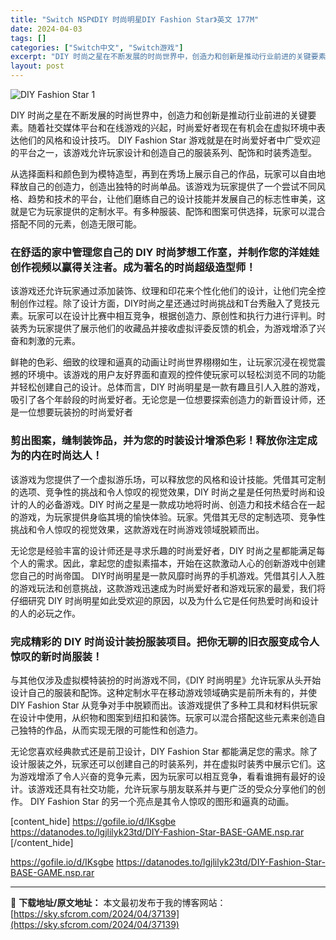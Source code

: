 ```yaml
---
title: "Switch NSP《DIY 时尚明星DIY Fashion Star》英文 177M"
date: 2024-04-03
tags: []
categories: ["Switch中文", "Switch游戏"]
excerpt: "DIY 时尚之星在不断发展的时尚世界中，创造力和创新是推动行业前进的关键要素。随着社交媒体平台和在线游戏的兴起，时尚爱好者现在有机会在虚拟环境中表达他们的风格和设计技巧。 DIY Fashion Star 游戏就是在时尚爱好者中广受欢迎的平台之一，该游戏允许玩家设计和创造自己的服装系列、配饰和时装秀&hellip;"
layout: post
---
```


<img class="aligncenter" src="https://sky.sfcrom.com/wp-content/uploads/2024/04/20240403123144-37dbd.jpeg" alt="DIY Fashion Star 1" />

DIY 时尚之星在不断发展的时尚世界中，创造力和创新是推动行业前进的关键要素。随着社交媒体平台和在线游戏的兴起，时尚爱好者现在有机会在虚拟环境中表达他们的风格和设计技巧。 DIY Fashion Star 游戏就是在时尚爱好者中广受欢迎的平台之一，该游戏允许玩家设计和创造自己的服装系列、配饰和时装秀造型。

从选择面料和颜色到为模特造型，再到在秀场上展示自己的作品，玩家可以自由地释放自己的创造力，创造出独特的时尚单品。该游戏为玩家提供了一个尝试不同风格、趋势和技术的平台，让他们磨练自己的设计技能并发展自己的标志性审美，这就是它为玩家提供的定制水平。有多种服装、配饰和图案可供选择，玩家可以混合搭配不同的元素，创造无限可能。
<h3>在舒适的家中管理您自己的 DIY 时尚梦想工作室，并制作您的洋娃娃创作视频以赢得关注者。成为著名的时尚超级造型师！</h3>
该游戏还允许玩家通过添加装饰、纹理和印花来个性化他们的设计，让他们完全控制创作过程。除了设计方面，DIY时尚之星还通过时尚挑战和T台秀融入了竞技元素。玩家可以在设计比赛中相互竞争，根据创造力、原创性和执行力进行评判。时装秀为玩家提供了展示他们的收藏品并接收虚拟评委反馈的机会，为游戏增添了兴奋和刺激的元素。

鲜艳的色彩、细致的纹理和逼真的动画让时尚世界栩栩如生，让玩家沉浸在视觉震撼的环境中。该游戏的用户友好界面和直观的控件使玩家可以轻松浏览不同的功能并轻松创建自己的设计。总体而言，DIY 时尚明星是一款有趣且引人入胜的游戏，吸引了各个年龄段的时尚爱好者。无论您是一位想要探索创造力的新晋设计师，还是一位想要玩装扮的时尚爱好者
<h3>剪出图案，缝制装饰品，并为您的时装设计增添色彩！释放你注定成为的内在时尚达人！</h3>
该游戏为您提供了一个虚拟游乐场，可以释放您的风格和设计技能。凭借其可定制的选项、竞争性的挑战和令人惊叹的视觉效果，DIY 时尚之星是任何热爱时尚和设计的人的必备游戏。DIY 时尚之星是一款成功地将时尚、创造力和技术结合在一起的游戏，为玩家提供身临其境的愉快体验。玩家。凭借其无尽的定制选项、竞争性挑战和令人惊叹的视觉效果，这款游戏在时尚游戏领域脱颖而出。

无论您是经验丰富的设计师还是寻求乐趣的时尚爱好者，DIY 时尚之星都能满足每个人的需求。因此，拿起您的虚拟素描本，开始在这款激动人心的创新游戏中创建您自己的时尚帝国。 DIY时尚明星是一款风靡时尚界的手机游戏。凭借其引人入胜的游戏玩法和创意挑战，这款游戏迅速成为时尚爱好者和游戏玩家的最爱，我们将仔细研究 DIY 时尚明星如此受欢迎的原因，以及为什么它是任何热爱时尚和设计的人的必玩之作。
<h3>完成精彩的 DIY 时尚设计装扮服装项目。把你无聊的旧衣服变成令人惊叹的新时尚服装！</h3>
与其他仅涉及虚拟模特装扮的时尚游戏不同，《DIY 时尚明星》允许玩家从头开始设计自己的服装和配饰。这种定制水平在移动游戏领域确实是前所未有的，并使 DIY Fashion Star 从竞争对手中脱颖而出。该游戏提供了多种工具和材料供玩家在设计中使用，从织物和图案到纽扣和装饰。玩家可以混合搭配这些元素来创造自己独特的作品，从而实现无限的可能性和创造力。

无论您喜欢经典款式还是前卫设计，DIY Fashion Star 都能满足您的需求。除了设计服装之外，玩家还可以创建自己的时装系列，并在虚拟时装秀中展示它们。这为游戏增添了令人兴奋的竞争元素，因为玩家可以相互竞争，看看谁拥有最好的设计。该游戏还具有社交功能，允许玩家与朋友联系并与更广泛的受众分享他们的创作。 DIY Fashion Star 的另一个亮点是其令人惊叹的图形和逼真的动画。

[content_hide]
https://gofile.io/d/IKsgbe
https://datanodes.to/lgjlilyk23td/DIY-Fashion-Star-BASE-GAME.nsp.rar
[/content_hide]

<!--wechatfans start-->
https://gofile.io/d/IKsgbe
https://datanodes.to/lgjlilyk23td/DIY-Fashion-Star-BASE-GAME.nsp.rar
<!--wechatfans end-->

---
📖 **下载地址/原文地址：** 本文最初发布于我的博客网站：[https://sky.sfcrom.com/2024/04/37139](https://sky.sfcrom.com/2024/04/37139)
